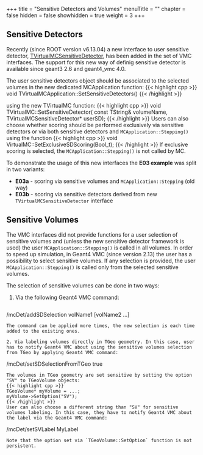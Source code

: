 +++
title = "Sensitive Detectors and Volumes"
menuTitle = ""
chapter = false
hidden = false
showhidden = true
weight = 3
+++

## Sensitive Detectors

Recently (since ROOT version v6.13.04) a new interface to user sensitive detector, [TVirtualMCSensitiveDetector](https://vmc-project.github.io/vmc/html/classTVirtualMCSensitiveDetector.html), has been added in the set of VMC interfaces. The support for this new way of definig sensitive detector is available since geant3 2.6 and geant4_vmc 4.0.

The user sensitive detectors object should be associated to the selected volumes in the new dedicated MCApplication function:
{{< highlight cpp >}}
void TVirtualMCApplication::SetSensitiveDetectors()
{{< /highlight >}}

using the new TVirtualMC function:
{{< highlight cpp >}}
void TVirtualMC::SetSensitiveDetector(
	const TString& volumeName,
	TVirtualMCSensitiveDetector* userSD);
{{< /highlight >}}
Users can also choose whether scoring should be performed exclusively via sensitive detectors or via both sensitive detectors and `MCApplication::Stepping()` using the function
{{< highlight cpp >}}
void VirtualMC::SetExclusiveSDScoring(Bool_t);
{{< /highlight >}}
If exclusive scoring is selected, the `MCApplication::Stepping()` is not called by MC.

To demonstrate the usage of this new interfaces the **E03 example** was split in two variants:

- **E03a** - scoring via sensitive volumes and `MCApplication::Stepping` (old way)
- **E03b** - scoring via sensitive detectors derived from new `TVirtualMCSensitiveDetector` interface

## Sensitive Volumes

The VMC interfaces did not provide functions for a user selection of sensitive volumes and (unless the new sensitive detector framework is used) the user `MCApplication::Stepping()` is called in all volumes. In order to speed up simulation, in Geant4 VMC (since version 2.13) the user has a possibility to select sensitive volumes. If any selection is provided, the user `MCApplication::Stepping()` is called only from the selected sensitive volumes.

The selection of sensitive volumes can be done in two ways:

1. Via the following Geant4 VMC command:
   ```
/mcDet/addSDSelection volName1 [volName2 ...]
   ```
   The command can be applied more times, the new selection is each time added to the existing ones.

2. Via labeling volumes directly in TGeo geometry. In this case, user has to notify Geant4 VMC about using the sensitive volumes selection from TGeo by applying Geant4 VMC command: 
   ```
/mcDet/setSDSelectionFromTGeo true
   ```
   The volumes in TGeo geometry are set sensitive by setting the option "SV" to TGeoVolume objects: 
   {{< highlight cpp >}}
TGeoVolume* myVolume = ...;
myVolume->SetOption("SV");
   {{< /highlight >}}
   User can also choose a different string than "SV" for sensitive volumes labeling. In this case, they have to notify Geant4 VMC about the label via the Geant4 VMC command: 
   ```
/mcDet/setSVLabel MyLabel
   ```
   Note that the option set via `TGeoVolume::SetOption` function is not persistent.

